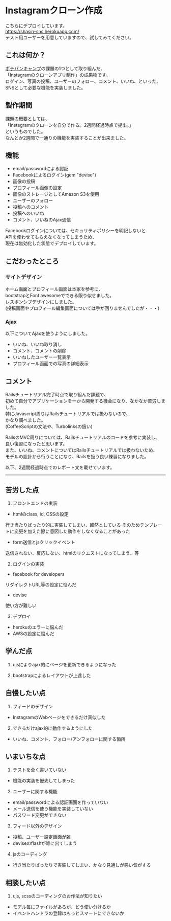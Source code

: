 # Instagramクローン作成
こちらにデプロイしています。  
https://shasin-sns.herokuapp.com/  
テスト用ユーザーを用意していますので、試してみてください。

## これは何か？
[ポテパンキャンプ](https://camp.potepan.com/)の課題の1つとして取り組んだ、  
「Instagramのクローンアプリ制作」の成果物です。  
ログイン、写真の投稿、ユーザーのフォロー、コメント、いいね、といった、  
SNSとして必要な機能を実装しました。

## 製作期間
課題の概要としては、  
「Instagramのクローンを自分で作る。2週間経過時点で提出。」  
というものでした。  
なんとか2週間で一通りの機能を実装することが出来ました。

## 機能
- email/passwordによる認証
- Facebookによるログイン(gem "devise")
- 画像の投稿
- プロフィール画像の設定
- 画像のストレージとしてAmazon S3を使用
- ユーザーのフォロー
- 投稿へのコメント
- 投稿へのいいね
- コメント、いいねのAjax通信

Facebookログインについては、セキュリティポリシーを明記しないと  
APIを使わせてもらえなくなってしまうため、  
現在は無効化した状態でデプロイしています。

## こだわったところ
### サイトデザイン
ホーム画面とプロフィール画面は本家を参考に、  
bootstrapとFont awesomeでできる限り似せました。  
レスポンシブデザインにしました。  
(投稿画面やプロフィール編集画面については手が回りませんでしたが・・・)

### Ajax
以下についてAjaxを使うようにしました。
- いいね、いいね取り消し
- コメント、コメントの削除
- いいねしたユーザー一覧表示
- プロフィール画面での写真の詳細表示

## コメント
Railsチュートリアル完了時点で取り組んだ課題で、  
初めて自分でアプリケーションを一から開発する機会になり、なかなか苦労しました。  
特にJavascript周りはRailsチュートリアルでは扱わないので、  
かなり調べました。  
(CoffeeScriptの文法や、Turbolinksの扱い)

RailsのMVC周りについては、Railsチュートリアルのコードを参考に実装し、  
良い復習になったと思います。  
また、いいね、コメントについてはRailsチュートリアルでは扱わないため、  
モデルの設計から行うことになり、Railsを扱う良い練習になりました。

以下、2週間経過時点でのレポート文を載せています。

----

## 苦労した点
1. フロントエンドの実装
  - htmlのclass, id, CSSの設定

   行き当たりばったり的に実装してしまい、雑然としている
   そのためテンプレートに変更を加えた際に意図した動作をしなくなることがあった

  - form送信とjsクリックイベント

   送信されない、反応しない、htmlのリクエストになってしまう、等

  2. ログインの実装
  - facebook for developers

   リダイレクトURL等の設定に悩んだ
  - devise

   使い方が難しい

  3. デプロイ
  - herokuのエラーに悩んだ
  - AWSの設定に悩んだ

## 学んだ点
1. ujsによりajax的にページを更新できるようになった

2. bootstrapによるレイアウトが上達した

## 自慢したい点
1. フィードのデザイン
  - InstagramのWebページをできるだけ真似した

2. できるだけajax的に動作するようにした
  - いいね、コメント、フォロー/アンフォローに関する箇所

## いまいちな点
1. テストを全く書いていない
  - 機能の実装を優先してしまった

2. ユーザーに関する機能
  - email/passwordによる認証画面を作っていない
  - メール送信を使う機能を実装していない
  - パスワード変更ができない

3. フィード以外のデザイン
  - 投稿、ユーザー設定画面が雑
  - deviseのflashが雑に出てしまう

4. jsのコーディング
  - 行き当たりばったりで実装してしまい、かなり見通しが悪い気がする

## 相談したい点
1. ujs, scssのコーディングのお作法が知りたい
  - モデル毎にファイルがあるが、どう使い分けるか
  - イベントハンドラの登録はもっとスマートにできないか
